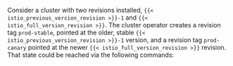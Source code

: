 ---
---
Consider a cluster with two revisions installed, `{{< istio_previous_version_revision >}}-1` and `{{< istio_full_version_revision >}}`. The cluster operator creates a revision tag `prod-stable`,
pointed at the older, stable `{{< istio_previous_version_revision >}}-1` version, and a revision tag `prod-canary` pointed at the newer `{{< istio_full_version_revision >}}` revision. That
state could be reached via the following commands:
